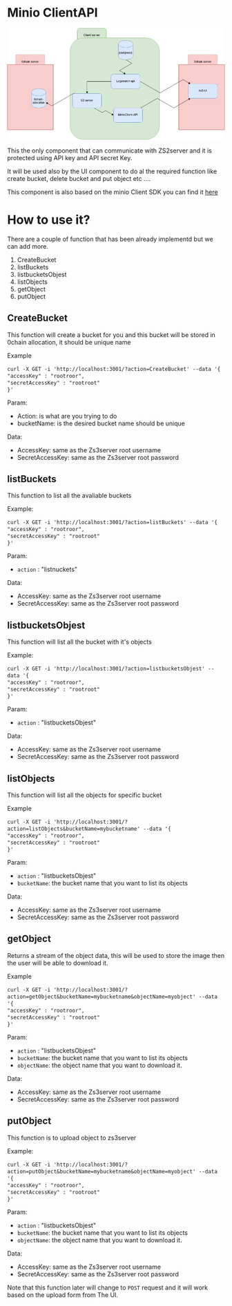 # Minio ClientAPI
![Main-architecture](../assets/main-struture.png)

This the only component that can communicate with ZS2server and it is protected using API key and API secret Key. 

It will be used also by the UI component to do al the required function like create bucket, delete bucket and put object etc ....

This component is also based on the minio Client SDK you can find it [here](https://github.com/minio/minio-go)

# How to use it?

There are a couple of function that has been already implementd but we can add more.

1. CreateBucket
2. listBuckets
3. listbucketsObjest
4. listObjects
5. getObject
6. putObject


## CreateBucket

This function will create a bucket for you and this bucket will be stored in 0chain allocation, it should be unique name

Example

```shell
curl -X GET -i 'http://localhost:3001/?action=CreateBucket' --data '{
"accessKey" : "rootroor",
"secretAccessKey" : "rootroot"
}'
```
Param:

* Action: is what are you trying to do
* bucketName: is the desired bucket name should be unique

Data:

* AccessKey: same as the Zs3server root username
* SecretAccessKey: same as the Zs3server root password

## listBuckets

This function to list all the avaliable buckets

Example:

```shell
curl -X GET -i 'http://localhost:3001/?action=listBuckets' --data '{
"accessKey" : "rootroor",
"secretAccessKey" : "rootroot"
}'
```

Param:

* ``action`` : "listnuckets"

Data:

* AccessKey: same as the Zs3server root username
* SecretAccessKey: same as the Zs3server root password

## listbucketsObjest

This function will list all the bucket with it's objects


Example:

```shell
curl -X GET -i 'http://localhost:3001/?action=listbucketsObjest' --data '{
"accessKey" : "rootroor",
"secretAccessKey" : "rootroot"
}'
```

Param:

* ``action`` : "listbucketsObjest"

Data:

* AccessKey: same as the Zs3server root username
* SecretAccessKey: same as the Zs3server root password


## listObjects

This function will list all the objects for specific bucket

Example 

```shell
curl -X GET -i 'http://localhost:3001/?action=listObjects&bucketName=mybucketname' --data '{
"accessKey" : "rootroor",
"secretAccessKey" : "rootroot"
}'
```

Param:

* ``action`` : "listbucketsObjest"
* ``bucketName``: the bucket name that you want to list its objects

Data:

* AccessKey: same as the Zs3server root username
* SecretAccessKey: same as the Zs3server root password

## getObject

Returns a stream of the object data, this will be used to store the image then the user will be able to download it. 

Example 

```shell
curl -X GET -i 'http://localhost:3001/?action=getObject&bucketName=mybucketname&objectName=myobject' --data '{
"accessKey" : "rootroor",
"secretAccessKey" : "rootroot"
}'
```

Param:

* ``action`` : "listbucketsObjest"
* ``bucketName``: the bucket name that you want to list its objects
* ``objectName``: the object name that you want to download it.

Data:

* AccessKey: same as the Zs3server root username
* SecretAccessKey: same as the Zs3server root password

## putObject

This function is to upload object to zs3server 

Example:

```shell 
curl -X GET -i 'http://localhost:3001/?action=putObject&bucketName=mybucketname&objectName=myobject' --data '{
"accessKey" : "rootroor",
"secretAccessKey" : "rootroot"
}'
```

Param:

* ``action`` : "listbucketsObjest"
* ``bucketName``: the bucket name that you want to list its objects
* ``objectName``: the object name that you want to download it.

Data:

* AccessKey: same as the Zs3server root username
* SecretAccessKey: same as the Zs3server root password


Note that this function later will change to ``POST`` request and it will work based on the upload form from The UI. 
